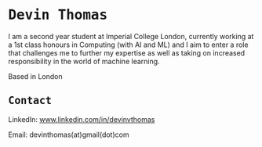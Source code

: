 # <samp> Devin Thomas </samp>

I am a second year student at Imperial College London, currently working at a 1st class honours in Computing (with AI and ML) and I aim to enter a role that challenges me to further my expertise as well as taking on increased responsibility in the world of machine learning.

Based in London

## <samp> Contact </samp>
LinkedIn: www.linkedin.com/in/devinvthomas

Email: devinthomas(at)gmail(dot)com

<!---
DevinThomas185/DevinThomas185 is a ✨ special ✨ repository because its `README.md` (this file) appears on your GitHub profile.
You can click the Preview link to take a look at your changes.
--->
